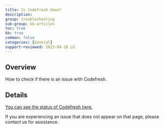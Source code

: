 ```yaml
---
title: Is Codefresh down?
description: 
group: troubleshooting
sub-group: kb-articles
toc: true
kb: true
common: false
categories: [General]
support-reviewed: 2023-04-18 LG
---
```


## Overview

How to check if there is an issue with Codefresh.

## Details

[You can see the status of Codefresh here.](https://status.codefresh.io/)

If you are experiencing an issue that does not appear on that page, please contact us for assistance.
